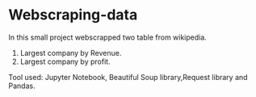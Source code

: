 # Webscraping-data

In this small project webscrapped two table from wikipedia.
1. Largest company by Revenue.
2.  Largest company by profit.

Tool used: Jupyter Notebook, Beautiful Soup library,Request library and Pandas.
